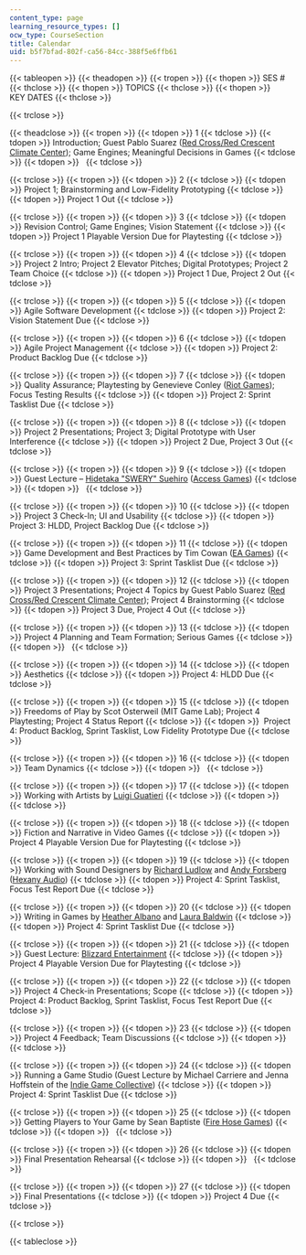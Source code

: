 ```yaml
---
content_type: page
learning_resource_types: []
ocw_type: CourseSection
title: Calendar
uid: b5f7bfad-802f-ca56-84cc-388f5e6ffb61
---
```


{{< tableopen >}}
{{< theadopen >}}
{{< tropen >}}
{{< thopen >}}
SES #
{{< thclose >}}
{{< thopen >}}
TOPICS
{{< thclose >}}
{{< thopen >}}
KEY DATES
{{< thclose >}}

{{< trclose >}}

{{< theadclose >}}
{{< tropen >}}
{{< tdopen >}}
1
{{< tdclose >}}
{{< tdopen >}}
Introduction; Guest Pablo Suarez ([Red Cross/Red Crescent Climate Center](http://www.climatecentre.org/)); Game Engines; Meaningful Decisions in Games
{{< tdclose >}}
{{< tdopen >}}
 
{{< tdclose >}}

{{< trclose >}}
{{< tropen >}}
{{< tdopen >}}
2
{{< tdclose >}}
{{< tdopen >}}
Project 1; Brainstorming and Low-Fidelity Prototyping
{{< tdclose >}}
{{< tdopen >}}
Project 1 Out
{{< tdclose >}}

{{< trclose >}}
{{< tropen >}}
{{< tdopen >}}
3
{{< tdclose >}}
{{< tdopen >}}
Revision Control; Game Engines; Vision Statement
{{< tdclose >}}
{{< tdopen >}}
Project 1 Playable Version Due for Playtesting
{{< tdclose >}}

{{< trclose >}}
{{< tropen >}}
{{< tdopen >}}
4
{{< tdclose >}}
{{< tdopen >}}
Project 2 Intro; Project 2 Elevator Pitches; Digital Prototypes; Project 2 Team Choice
{{< tdclose >}}
{{< tdopen >}}
Project 1 Due, Project 2 Out
{{< tdclose >}}

{{< trclose >}}
{{< tropen >}}
{{< tdopen >}}
5
{{< tdclose >}}
{{< tdopen >}}
Agile Software Development
{{< tdclose >}}
{{< tdopen >}}
Project 2: Vision Statement Due
{{< tdclose >}}

{{< trclose >}}
{{< tropen >}}
{{< tdopen >}}
6
{{< tdclose >}}
{{< tdopen >}}
Agile Project Management
{{< tdclose >}}
{{< tdopen >}}
Project 2: Product Backlog Due
{{< tdclose >}}

{{< trclose >}}
{{< tropen >}}
{{< tdopen >}}
7
{{< tdclose >}}
{{< tdopen >}}
Quality Assurance; Playtesting by Genevieve Conley ([Riot Games](http://www.riotgames.com/)); Focus Testing Results
{{< tdclose >}}
{{< tdopen >}}
Project 2: Sprint Tasklist Due
{{< tdclose >}}

{{< trclose >}}
{{< tropen >}}
{{< tdopen >}}
8
{{< tdclose >}}
{{< tdopen >}}
Project 2 Presentations; Project 3; Digital Prototype with User Interference
{{< tdclose >}}
{{< tdopen >}}
Project 2 Due, Project 3 Out
{{< tdclose >}}

{{< trclose >}}
{{< tropen >}}
{{< tdopen >}}
9
{{< tdclose >}}
{{< tdopen >}}
Guest Lecture – [Hidetaka "SWERY" Suehiro](https://en.wikipedia.org/wiki/Hidetaka_Suehiro) ([Access Games](http://www.accessgames.co.jp/index_e.html))
{{< tdclose >}}
{{< tdopen >}}
 
{{< tdclose >}}

{{< trclose >}}
{{< tropen >}}
{{< tdopen >}}
10
{{< tdclose >}}
{{< tdopen >}}
Project 3 Check-In; UI and Usability
{{< tdclose >}}
{{< tdopen >}}
Project 3: HLDD, Project Backlog Due
{{< tdclose >}}

{{< trclose >}}
{{< tropen >}}
{{< tdopen >}}
11
{{< tdclose >}}
{{< tdopen >}}
Game Development and Best Practices by Tim Cowan ([EA Games](http://www.ea.com/))
{{< tdclose >}}
{{< tdopen >}}
Project 3: Sprint Tasklist Due
{{< tdclose >}}

{{< trclose >}}
{{< tropen >}}
{{< tdopen >}}
12
{{< tdclose >}}
{{< tdopen >}}
Project 3 Presentations; Project 4 Topics by Guest Pablo Suarez ([Red Cross/Red Crescent Climate Center](http://www.climatecentre.org/)); Project 4 Brainstorming
{{< tdclose >}}
{{< tdopen >}}
Project 3 Due, Project 4 Out
{{< tdclose >}}

{{< trclose >}}
{{< tropen >}}
{{< tdopen >}}
13
{{< tdclose >}}
{{< tdopen >}}
Project 4 Planning and Team Formation; Serious Games
{{< tdclose >}}
{{< tdopen >}}
 
{{< tdclose >}}

{{< trclose >}}
{{< tropen >}}
{{< tdopen >}}
14
{{< tdclose >}}
{{< tdopen >}}
Aesthetics
{{< tdclose >}}
{{< tdopen >}}
Project 4: HLDD Due
{{< tdclose >}}

{{< trclose >}}
{{< tropen >}}
{{< tdopen >}}
15
{{< tdclose >}}
{{< tdopen >}}
Freedoms of Play by Scot Osterweil (MIT Game Lab); Project 4 Playtesting; Project 4 Status Report
{{< tdclose >}}
{{< tdopen >}}
 Project 4: Product Backlog, Sprint Tasklist, Low Fidelity Prototype Due
{{< tdclose >}}

{{< trclose >}}
{{< tropen >}}
{{< tdopen >}}
16
{{< tdclose >}}
{{< tdopen >}}
Team Dynamics
{{< tdclose >}}
{{< tdopen >}}
 
{{< tdclose >}}

{{< trclose >}}
{{< tropen >}}
{{< tdopen >}}
17
{{< tdclose >}}
{{< tdopen >}}
Working with Artists by [Luigi Guatieri](https://www.superluigiland.net/)
{{< tdclose >}}
{{< tdopen >}}
 
{{< tdclose >}}

{{< trclose >}}
{{< tropen >}}
{{< tdopen >}}
18
{{< tdclose >}}
{{< tdopen >}}
Fiction and Narrative in Video Games
{{< tdclose >}}
{{< tdopen >}}
Project 4 Playable Version Due for Playtesting
{{< tdclose >}}

{{< trclose >}}
{{< tropen >}}
{{< tdopen >}}
19
{{< tdclose >}}
{{< tdopen >}}
Working with Sound Designers by [Richard Ludlow](http://hexanyaudio.com/about/rludlow/) and [Andy Forsberg](http://www.andyforsbergmusic.com/) ([Hexany Audio](http://hexanyaudio.com/))
{{< tdclose >}}
{{< tdopen >}}
Project 4: Sprint Tasklist, Focus Test Report Due
{{< tdclose >}}

{{< trclose >}}
{{< tropen >}}
{{< tdopen >}}
20
{{< tdclose >}}
{{< tdopen >}}
Writing in Games by [Heather Albano](https://www.heatheralbano.com/) and [Laura Baldwin](http://boojum.mit.edu/)
{{< tdclose >}}
{{< tdopen >}}
Project 4: Sprint Tasklist Due
{{< tdclose >}}

{{< trclose >}}
{{< tropen >}}
{{< tdopen >}}
21
{{< tdclose >}}
{{< tdopen >}}
Guest Lecture: [Blizzard Entertainment](http://us.blizzard.com/en-us/)
{{< tdclose >}}
{{< tdopen >}}
Project 4 Playable Version Due for Playtesting
{{< tdclose >}}

{{< trclose >}}
{{< tropen >}}
{{< tdopen >}}
22
{{< tdclose >}}
{{< tdopen >}}
Project 4 Check-in Presentations; Scope
{{< tdclose >}}
{{< tdopen >}}
Project 4: Product Backlog, Sprint Tasklist, Focus Test Report Due
{{< tdclose >}}

{{< trclose >}}
{{< tropen >}}
{{< tdopen >}}
23
{{< tdclose >}}
{{< tdopen >}}
Project 4 Feedback; Team Discussions
{{< tdclose >}}
{{< tdopen >}}
 
{{< tdclose >}}

{{< trclose >}}
{{< tropen >}}
{{< tdopen >}}
24
{{< tdclose >}}
{{< tdopen >}}
Running a Game Studio (Guest Lecture by Michael Carriere and Jenna Hoffstein of the [Indie Game Collective](http://www.indiegamecollective.org/))
{{< tdclose >}}
{{< tdopen >}}
Project 4: Sprint Tasklist Due
{{< tdclose >}}

{{< trclose >}}
{{< tropen >}}
{{< tdopen >}}
25
{{< tdclose >}}
{{< tdopen >}}
Getting Players to Your Game by Sean Baptiste ([Fire Hose Games](http://www.firehosegames.com/))
{{< tdclose >}}
{{< tdopen >}}
 
{{< tdclose >}}

{{< trclose >}}
{{< tropen >}}
{{< tdopen >}}
26
{{< tdclose >}}
{{< tdopen >}}
Final Presentation Rehearsal
{{< tdclose >}}
{{< tdopen >}}
 
{{< tdclose >}}

{{< trclose >}}
{{< tropen >}}
{{< tdopen >}}
27
{{< tdclose >}}
{{< tdopen >}}
Final Presentations
{{< tdclose >}}
{{< tdopen >}}
Project 4 Due
{{< tdclose >}}

{{< trclose >}}

{{< tableclose >}}